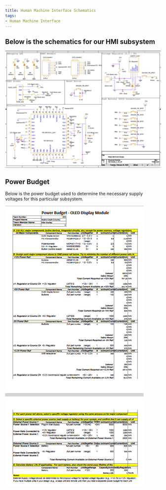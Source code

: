 ```yaml
---
title: Human Machine Interface Schematics
tags:
- Human Machine Interface 
---
```


## Below is the schematics for our HMI subsystem

![Schematic Image](./2025-02-25.png)

## Power Budget
Below is the power budget used to determine the necessary supply voltages for this particular subsystem.

![Power Budget](./2025-02-26.png)
